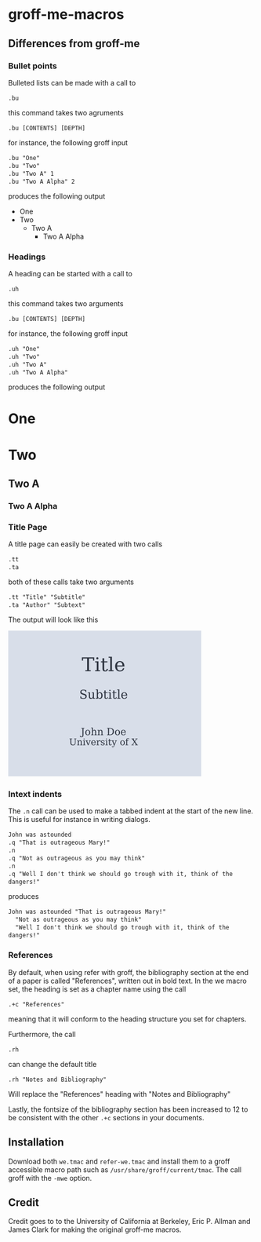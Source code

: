 # groff-me-macros
## Differences from groff-me
### Bullet points
Bulleted lists can be made with a call to
```
.bu
```
this command takes two agruments
```
.bu [CONTENTS] [DEPTH]
```
for instance, the following groff input
```
.bu "One"
.bu "Two"
.bu "Two A" 1
.bu "Two A Alpha" 2
```
produces the following output

- One
- Two
  - Two A
    - Two A Alpha 
### Headings
A heading can be started with a call to
```
.uh
```
this command takes two arguments
```
.bu [CONTENTS] [DEPTH]
```
for instance, the following groff input
```
.uh "One"
.uh "Two"
.uh "Two A"
.uh "Two A Alpha"
```
produces the following output

# One
# Two
## Two A
### Two A Alpha

### Title Page
A title page can easily be created with two calls
```
.tt
.ta
```
both of these calls take two arguments
```
.tt "Title" "Subtitle"
.ta "Author" "Subtext"
```
The output will look like this

![example of .tt and .ta calls](title-example.png)

### Intext indents
The `.n` call can be used to make a tabbed indent at the start of the new line. This is useful for instance in writing dialogs.
```
John was astounded
.q "That is outrageous Mary!"
.n
.q "Not as outrageous as you may think"
.n
.q "Well I don't think we should go trough with it, think of the dangers!"
```
produces
```
John was astounded "That is outrageous Mary!"  
  "Not as outrageous as you may think"  
  "Well I don't think we should go trough with it, think of the dangers!"  
```
### References
By default, when using refer with groff, the bibliography section at the end of a paper is called "References", written out in bold text.
In the we macro set, the heading is set as a chapter name using the call
```
.+c "References"
```
meaning that it will conform to the heading structure you set for chapters.

Furthermore, the call
```
.rh
```
can change the default title
```
.rh "Notes and Bibliography"
```
Will replace the "References" heading with "Notes and Bibliography"

Lastly, the fontsize of the bibliography section has been increased to 12 to be consistent with the other `.+c` sections in your documents.

## Installation
Download both `we.tmac` and `refer-we.tmac` and install them to a groff accessible macro path such as `/usr/share/groff/current/tmac`.
The call groff with the `-mwe` option.

## Credit
Credit goes to to the University of California at Berkeley, Eric P. Allman and James Clark for making the original groff-me macros.

